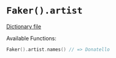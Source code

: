 # `Faker().artist`

[Dictionary file](../src/main/resources/locales/en/artist.yml)

Available Functions:  
```kotlin
Faker().artist.names() // => Donatello
```
